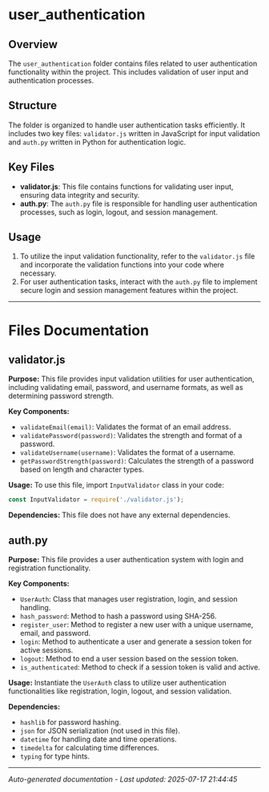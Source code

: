 # user_authentication

## Overview
The `user_authentication` folder contains files related to user authentication functionality within the project. This includes validation of user input and authentication processes.

## Structure
The folder is organized to handle user authentication tasks efficiently. It includes two key files: `validator.js` written in JavaScript for input validation and `auth.py` written in Python for authentication logic.

## Key Files
- **validator.js**: This file contains functions for validating user input, ensuring data integrity and security.
- **auth.py**: The `auth.py` file is responsible for handling user authentication processes, such as login, logout, and session management.

## Usage
1. To utilize the input validation functionality, refer to the `validator.js` file and incorporate the validation functions into your code where necessary.
2. For user authentication tasks, interact with the `auth.py` file to implement secure login and session management features within the project.

---

# Files Documentation

## validator.js

**Purpose:** This file provides input validation utilities for user authentication, including validating email, password, and username formats, as well as determining password strength.

**Key Components:**
- `validateEmail(email)`: Validates the format of an email address.
- `validatePassword(password)`: Validates the strength and format of a password.
- `validateUsername(username)`: Validates the format of a username.
- `getPasswordStrength(password)`: Calculates the strength of a password based on length and character types.

**Usage:** To use this file, import `InputValidator` class in your code:
```javascript
const InputValidator = require('./validator.js');
```

**Dependencies:** This file does not have any external dependencies.

## auth.py

**Purpose:** This file provides a user authentication system with login and registration functionality.

**Key Components:**
- `UserAuth`: Class that manages user registration, login, and session handling.
- `hash_password`: Method to hash a password using SHA-256.
- `register_user`: Method to register a new user with a unique username, email, and password.
- `login`: Method to authenticate a user and generate a session token for active sessions.
- `logout`: Method to end a user session based on the session token.
- `is_authenticated`: Method to check if a session token is valid and active.

**Usage:** Instantiate the `UserAuth` class to utilize user authentication functionalities like registration, login, logout, and session validation.

**Dependencies:** 
- `hashlib` for password hashing.
- `json` for JSON serialization (not used in this file).
- `datetime` for handling date and time operations.
- `timedelta` for calculating time differences.
- `typing` for type hints.

---
*Auto-generated documentation - Last updated: 2025-07-17 21:44:45*

